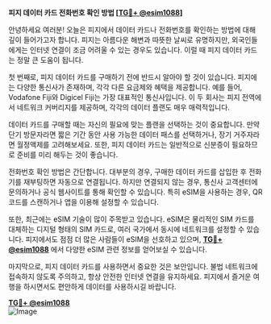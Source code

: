 **피지 데이터 카드 전화번호 확인 방법 [[TG💪+ @esim1088](https://t.me/s/esim1088)]**

안녕하세요 여러분! 오늘은 피지에서 데이터 카드나 전화번호를 확인하는 방법에 대해 깊이 들어가고자 합니다. 피지는 아름다운 해변과 따뜻한 날씨로 유명하지만, 외국인들에게는 인터넷 연결이 조금 어려울 수 있는 경우도 있습니다. 이럴 때 피지 데이터 카드는 정말 큰 도움이 됩니다.

첫 번째로, 피지 데이터 카드를 구매하기 전에 반드시 알아야 할 것이 있습니다. 피지에는 다양한 통신사가 존재하며, 각각 다른 요금제와 혜택을 제공합니다. 예를 들어, Vodafone Fiji와 Digicel Fiji는 가장 대표적인 통신사입니다. 이 두 회사는 피지 전역에서 네트워크 커버리지를 제공하며, 각각의 데이터 플랜도 매우 매력적입니다.

데이터 카드를 구매할 때는 자신의 필요에 맞는 플랜을 선택하는 것이 중요합니다. 만약 단기 방문자라면 짧은 기간 동안 사용 가능한 데이터 패스를 선택하거나, 장기 거주자라면 월정액제를 고려해보세요. 또한, 피지 데이터 카드는 일반적으로 신분증이 필요하므로 준비를 미리 해두는 것이 좋습니다.

전화번호 확인 방법은 간단합니다. 대부분의 경우, 구매한 데이터 카드를 삽입한 후 전화기를 재부팅하면 자동으로 연결됩니다. 하지만 연결되지 않는 경우, 통신사 고객센터에 문의하거나 공식 웹사이트를 통해 확인할 수 있습니다. 특히 eSIM을 사용하는 경우, QR 코드를 스캔하거나 앱을 이용해 설정할 수 있습니다.

또한, 최근에는 eSIM 기술이 많이 주목받고 있습니다. eSIM은 물리적인 SIM 카드를 대체하는 디지털 형태의 SIM 카드로, 여러 국가에서 동시에 네트워크를 설정할 수 있습니다. 피지에서도 점점 더 많은 사람들이 eSIM을 선호하고 있으며, **[TG💪+ @esim1088](https://t.me/s/esim1088)** 에서 다양한 eSIM 관련 정보를 얻어보실 수 있습니다.

마지막으로, 피지 데이터 카드를 사용하면서 중요한 것은 보안입니다. 불법 네트워크에 접속하지 않도록 주의하고, 항상 안전한 인터넷 연결을 유지하세요. 피지에서 즐거운 여행을 하시면서도 편안하게 데이터를 사용하시길 바랍니다.

**[TG💪+ @esim1088](https://t.me/s/esim1088)**  
![Image](https://i.postimg.cc/Y0z9fWf4/image.png)
